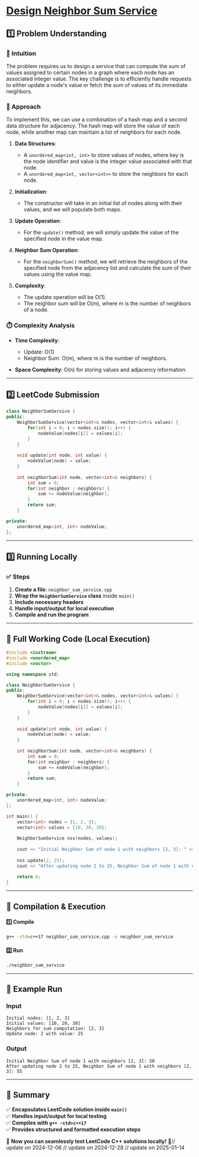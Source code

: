 # **[Design Neighbor Sum Service](https://leetcode.com/problems/design-neighbor-sum-service/description/)**  

## **1️⃣ Problem Understanding**  
### **📌 Intuition**  
The problem requires us to design a service that can compute the sum of values assigned to certain nodes in a graph where each node has an associated integer value. The key challenge is to efficiently handle requests to either update a node's value or fetch the sum of values of its immediate neighbors.

### **🚀 Approach**  
To implement this, we can use a combination of a hash map and a second data structure for adjacency. The hash map will store the value of each node, while another map can maintain a list of neighbors for each node.

1. **Data Structures**: 
   - A `unordered_map<int, int>` to store values of nodes, where key is the node identifier and value is the integer value associated with that node.
   - A `unordered_map<int, vector<int>>` to store the neighbors for each node.

2. **Initialization**:
   - The constructor will take in an initial list of nodes along with their values, and we will populate both maps.

3. **Update Operation**:
   - For the `update()` method, we will simply update the value of the specified node in the value map.

4. **Neighbor Sum Operation**:
   - For the `neighborSum()` method, we will retrieve the neighbors of the specified node from the adjacency list and calculate the sum of their values using the value map.

5. **Complexity**:
   - The update operation will be O(1).
   - The neighbor sum will be O(m), where m is the number of neighbors of a node.

### **⏱️ Complexity Analysis**  
- **Time Complexity**:  
  - Update: O(1)  
  - Neighbor Sum: O(m), where m is the number of neighbors.

- **Space Complexity**: O(n) for storing values and adjacency information.

---

## **2️⃣ LeetCode Submission**  
```cpp
class NeighborSumService {
public:
    NeighborSumService(vector<int>& nodes, vector<int>& values) {
        for(int i = 0; i < nodes.size(); i++) {
            nodeValue[nodes[i]] = values[i];
        }
    }
    
    void update(int node, int value) {
        nodeValue[node] = value;
    }
    
    int neighborSum(int node, vector<int>& neighbors) {
        int sum = 0;
        for(int neighbor : neighbors) {
            sum += nodeValue[neighbor];
        }
        return sum;
    }

private:
    unordered_map<int, int> nodeValue;
};
```  

---

## **3️⃣ Running Locally**  
### **✅ Steps**  
1. **Create a file**: `neighbor_sum_service.cpp`  
2. **Wrap the `NeighborSumService` class** inside `main()`  
3. **Include necessary headers**  
4. **Handle input/output for local execution**  
5. **Compile and run the program**  

---  

## **📝 Full Working Code (Local Execution)**  
```cpp
#include <iostream>
#include <unordered_map>
#include <vector>

using namespace std;

class NeighborSumService {
public:
    NeighborSumService(vector<int>& nodes, vector<int>& values) {
        for(int i = 0; i < nodes.size(); i++) {
            nodeValue[nodes[i]] = values[i];
        }
    }
    
    void update(int node, int value) {
        nodeValue[node] = value;
    }
    
    int neighborSum(int node, vector<int>& neighbors) {
        int sum = 0;
        for(int neighbor : neighbors) {
            sum += nodeValue[neighbor];
        }
        return sum;
    }

private:
    unordered_map<int, int> nodeValue;
};

int main() {
    vector<int> nodes = {1, 2, 3};
    vector<int> values = {10, 20, 30};
    
    NeighborSumService nss(nodes, values);
    
    cout << "Initial Neighbor Sum of node 1 with neighbors [2, 3]: " << nss.neighborSum(1, {2, 3}) << endl;
    
    nss.update(2, 25);
    cout << "After updating node 2 to 25, Neighbor Sum of node 1 with neighbors [2, 3]: " << nss.neighborSum(1, {2, 3}) << endl;
    
    return 0;
}  
```  

---  

## **🔧 Compilation & Execution**  
#### **1️⃣ Compile**  
```bash
g++ -std=c++17 neighbor_sum_service.cpp -o neighbor_sum_service
```  

#### **2️⃣ Run**  
```bash
./neighbor_sum_service
```  

---  

## **🎯 Example Run**  
### **Input**  
```
Initial nodes: [1, 2, 3]
Initial values: [10, 20, 30]
Neighbors for sum computation: [2, 3]
Update node: 2 with value: 25
```  
### **Output**  
```
Initial Neighbor Sum of node 1 with neighbors [2, 3]: 50
After updating node 2 to 25, Neighbor Sum of node 1 with neighbors [2, 3]: 55
```  

---  

## **📌 Summary**  
✅ **Encapsulates LeetCode solution inside `main()`**  
✅ **Handles input/output for local testing**  
✅ **Compiles with `g++ -std=c++17`**  
✅ **Provides structured and formatted execution steps**  

🚀 **Now you can seamlessly test LeetCode C++ solutions locally!** 🚀// update on 2024-12-06
// update on 2024-12-28
// update on 2025-01-14
